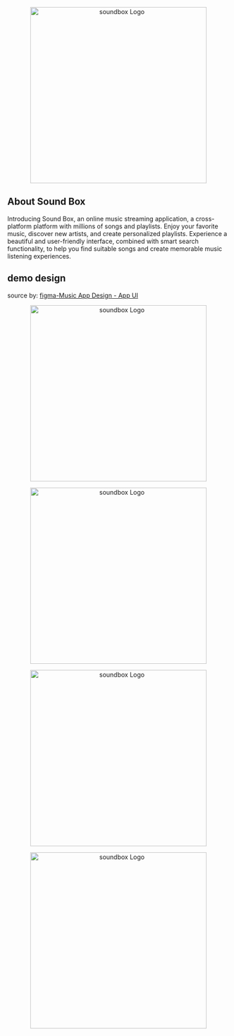 <p align="center"><img src="https://i.upanh.org/2023/06/07/Sound-Box-iconf50bffacc27612f3.png" width="400" alt="soundbox Logo"></p>

## About Sound Box

Introducing Sound Box, an online music streaming application, a cross-platform platform with millions of songs and playlists. Enjoy your favorite music, discover new artists, and create personalized playlists. Experience a beautiful and user-friendly interface, combined with smart search functionality, to help you find suitable songs and create memorable music listening experiences.


## demo design
source by: <a href="https://www.figma.com/community/file/1227220980074899885">figma-Music App Design - App UI</a>

<p align="center"><img src="https://i.upanh.org/2023/06/07/1c56a8a0e4fb0d4a9.png" width="400" alt="soundbox Logo"></p>
<p align="center"><img src="https://i.upanh.org/2023/06/07/27c36f0ba2faa0e76.png" width="400" alt="soundbox Logo"></p>
<p align="center"><img src="https://i.upanh.org/2023/06/07/37734db5dd190eeb5.png" width="400" alt="soundbox Logo"></p>
<p align="center"><img src="https://i.upanh.org/2023/06/07/4f304ac5328a61bf5.png" width="400" alt="soundbox Logo"></p>
